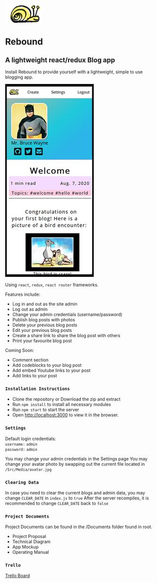 
![Rebound](/src/media/snail-small.png)

# Rebound
## A lightweight react/redux Blog app


Install Rebound to provide yourself with a lightweight, simple to use blogging app.

![Rebound](/readme.png)

Using `react`, `redux`, `react router` frameworks.

Features include:
- Log in and out as the site admin
- Log out as admin
- Change your admin credentials (username/password)
- Publish blog posts with photos
- Delete your previous blog posts
- Edit your previous blog posts
- Create a share link to share the blog post with others
- Print your favourite blog post

Coming Soon:
- Comment section
- Add codeblocks to your blog post
- Add embed Youtube links to your post
- Add links to your post

### `Installation Instructions`
- Clone the repository or Download the zip and extract
- Run `npm install` to install all necessary modules
- Run `npm start` to start the server
- Open [http://localhost:3000](http://localhost:3000) to view it in the browser.

### `Settings`
Default login credentials: <br />
`username:` `admin` <br/>
`password:` `admin`

You may change your admin credentials in the Settings page
You may change your avatar photo by swapping out the current file located in `/Src/Media/avatar.jpg`

### `Clearing Data`
In case you need to clear the current blogs and admin data, you may change `CLEAR_DATE` in `index.js` to `true`
After the server recompiles, it is recommended to change `CLEAR_DATE` back to `false`

### `Project Documents`
Project Documents can be found in the /Documents folder found in root.
- Project Proposal
- Technical Diagram
- App Mockup
- Operating Manual

### `Trello`
[Trello Board](https://trello.com/b/W7cc7tov/rebound)
